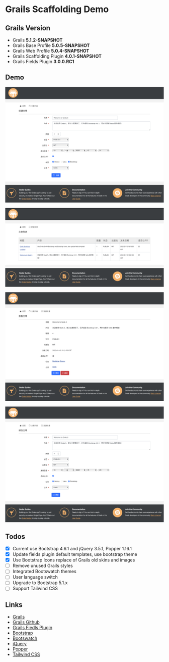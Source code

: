 # Grails Scaffolding Demo

## Grails Version

- Grails **5.1.2-SNAPSHOT**
- Grails Base Profile **5.0.5-SNAPSHOT**
- Grails Web Profile **5.0.4-SNAPSHOT**
- Grails Scaffolding Plugin **4.0.1-SNAPSHOT**
- Grails Fields Plugin **3.0.0.RC1**

## Demo

![Create a Post](/screenshot/grails-5-1-2-fields-customizing-create.png)

![Post List](/screenshot/grails-5-1-2-fields-customizing-list.png)

![Show Post](/screenshot/grails-5-1-2-fields-customizing-show.png)

![Edit a Post](/screenshot/grails-5-1-2-fields-customizing-edit.png)

## Todos

- [x] Current use Bootstrap 4.6.1 and jQuery 3.5.1, Popper 1.16.1
- [x] Update fields plugin default templates, use bootstrap theme
- [x] Use Bootstrap Icons replace of Grails old skins and images
- [ ] Remove unused Grails styles
- [ ] Integrated Bootswatch themes
- [ ] User language switch
- [ ] Upgrade to Bootstrap 5.1.x
- [ ] Support Tailwind CSS

## Links

- [Grails](https://grails.org)
- [Grails Github](https://github.com/grails)
- [Grails Fiedls Plugin](https://grails-fields-plugin.github.io/grails-fields/)
- [Bootstrap](https://getbootstrap.com)
- [Bootswatch](https://bootswatch.com)
- [jQuery](https://jquery.com)
- [Popper](https://popper.js.org)
- [Tailwind CSS](https://tailwindcss.com)
